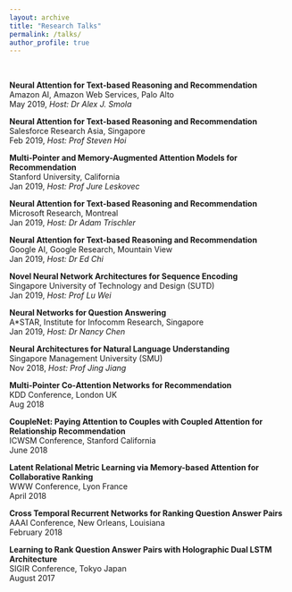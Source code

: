 ```yaml
---
layout: archive
title: "Research Talks"
permalink: /talks/
author_profile: true
---
```


<br>

<b> Neural Attention for Text-based Reasoning and Recommendation </b> <br>
Amazon AI, Amazon Web Services, Palo Alto<br>
May 2019, <i> Host: Dr Alex J. Smola </i>

<b> Neural Attention for Text-based Reasoning and Recommendation </b> <br>
Salesforce Research Asia, Singapore <br>
Feb 2019, <i> Host: Prof Steven Hoi </i>

<b> Multi-Pointer and Memory-Augmented Attention Models for Recommendation </b> <br>
Stanford University, California<br>
Jan 2019, <i> Host: Prof Jure Leskovec </i>

<b> Neural Attention for Text-based Reasoning and Recommendation </b> <br>
Microsoft Research, Montreal <br>
Jan 2019, <i> Host: Dr Adam Trischler </i>

<b> Neural Attention for Text-based Reasoning and Recommendation </b><br>
Google AI, Google Research, Mountain View <br>
Jan 2019, <i> Host: Dr Ed Chi </i>

<b> Novel Neural Network Architectures for Sequence Encoding </b> <br>
Singapore University of Technology and Design (SUTD) <br>
Jan 2019, <i> Host: Prof Lu Wei </i>

<b> Neural Networks for Question Answering </b> <br>
A\*STAR, Institute for Infocomm Research, Singapore <br>
Jan 2019, <i> Host: Dr Nancy Chen </i>

<b> Neural Architectures for Natural Language Understanding </b> <br>
Singapore Management University (SMU) <br>
Nov 2018, <i> Host: Prof Jing Jiang </i>

<b> Multi-Pointer Co-Attention Networks for Recommendation </b> <br>
KDD Conference, London UK <br>
Aug 2018

<b> CoupleNet: Paying Attention to Couples with Coupled Attention for Relationship Recommendation </b> <br>
ICWSM Conference, Stanford California<br>
June 2018

<b> Latent Relational Metric Learning via Memory-based Attention for Collaborative Ranking </b> <br>
WWW Conference, Lyon France <br>
April 2018

<b> Cross Temporal Recurrent Networks for Ranking Question Answer Pairs </b> <br>
AAAI Conference, New Orleans, Louisiana <br>
February 2018

<b> Learning to Rank Question Answer Pairs with Holographic Dual LSTM Architecture </b> <br>
SIGIR Conference, Tokyo Japan <br>
August 2017






<!-- {% if site.talkmap_link == true %}

<p style="text-decoration:underline;"><a href="/talkmap.html">See a map of all the places I've given a talk!</a></p>

{% endif %}

{% for post in site.talks reversed %}
  {% include archive-single-talk.html %}
{% endfor %} -->
